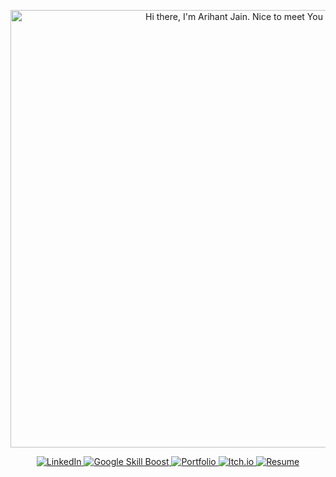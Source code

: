 <p align="center">
  <img src="resources/About.gif" alt="Hi there, I'm Arihant Jain. Nice to meet You" width="700"/>
</p>

<p align="center">
  <!-- LinkedIn -->
  <a href="https://www.linkedin.com/in/arihant-jain-5bbbb2278" target="_blank">
    <img src="https://icons8.com/icons/set/linkedin-logo.png" alt="LinkedIn" title="LinkedIn Profile"/>
  </a>
  
  <!-- Google Skill Boost -->
  <a href="https://skillboost.google.com/" target="_blank">
    <img src="https://img.icons8.com/color/48/000000/google-logo.png" alt="Google Skill Boost" title="Google Skill Boost Profile"/>
  </a>

  <!-- Portfolio -->
  <a href="https://your-portfolio-link.com" target="_blank">
    <img src="https://img.icons8.com/fluency/48/000000/domain.png" alt="Portfolio" title="Portfolio"/>
  </a>

  <!-- Itch.io -->
  <a href="https://your-itch-io-link.com" target="_blank">
    <img src="https://img.icons8.com/external-tal-revivo-color-tal-revivo/48/000000/external-itch-io-a-website-for-user-created-and-uploaded-indie-games-logo-color-tal-revivo.png" alt="Itch.io" title="Itch.io Profile"/>
  </a>

  <!-- Resume -->
  <a href="https://drive.google.com/your-resume-link" target="_blank">
    <img src="https://img.icons8.com/fluency/48/000000/resume.png" alt="Resume" title="Resume"/>
  </a>
</p>
